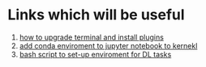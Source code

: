 # Links which will be useful


1. [how to upgrade terminal and install plugins](https://www.josean.com/posts/terminal-setup)
2. [add conda enviroment to jupyter notebook to kernekl](https://medium.com/@nrk25693/how-to-add-your-conda-environment-to-your-jupyter-notebook-in-just-4-steps-abeab8b8d084)
2. [bash script to set-up enviroment for DL tasks](set_up_conda_enviroment.sh)
